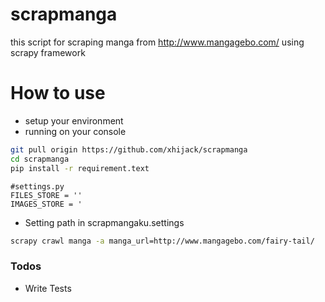 # scrapmanga

this script for scraping manga from http://www.mangagebo.com/ using scrapy framework

# How to use
- setup your environment
- running on your console

```sh
git pull origin https://github.com/xhijack/scrapmanga
cd scrapmanga
pip install -r requirement.text
```

```
#settings.py
FILES_STORE = ''
IMAGES_STORE = '
```

- Setting path in scrapmangaku.settings
```sh
scrapy crawl manga -a manga_url=http://www.mangagebo.com/fairy-tail/
```
### Todos

 - Write Tests
